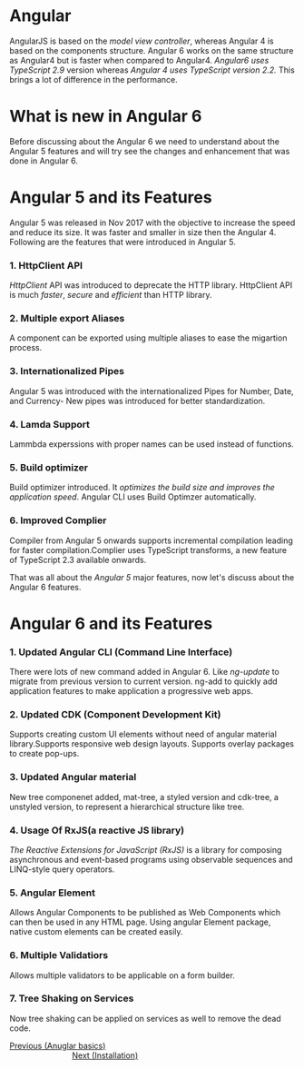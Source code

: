 # Angular
AngularJS is based on the *model view controller*, whereas Angular 4 is based on the components structure. Angular 6 works on the same structure as Angular4 but is faster when compared to Angular4.
*Angular6 uses TypeScript 2.9* version whereas *Angular 4 uses TypeScript version 2.2.* This brings a lot of difference in the performance.
# What is new in Angular 6
Before discussing about the Angular 6 we need to understand about the Angular 5 features and will try see the changes and enhancement that was done in Angular 6.
# Angular 5 and its Features
Angular 5 was released in Nov 2017 with the objective to increase the speed and reduce its size. It was faster and smaller  in size then the Angular 4.
Following are the features that were introduced in Angular 5.
### 1. HttpClient API
*HttpClient* API was introduced to deprecate the HTTP library. HttpClient API is much *faster*, *secure* and *efficient* than HTTP library.
### 2. Multiple export Aliases
A component can be exported using multiple aliases to ease the migartion process.
### 3. Internationalized Pipes
Angular 5 was introduced with the internationalized Pipes for Number, Date, and Currency- New pipes was introduced for better standardization.
### 4. Lamda Support
Lammbda experssions with proper names can be used instead of functions.
### 5. Build optimizer
Build optimizer introduced. It *optimizes the build size and improves the application speed*. Angular CLI uses Build Optimzer automatically.
### 6. Improved Complier
Compiler from Angular 5 onwards supports incremental compilation leading for faster compilation.Complier uses TypeScript transforms, a new feature of TypeScript 2.3 available onwards.

That was all about the *Angular 5* major features, now let's discuss about the Angular 6 features.
# Angular 6 and its Features
### 1. Updated Angular CLI (Command Line Interface)
There were lots of new command added in Angular 6. Like *ng-update* to migrate from previous version to current version.
ng-add to quickly add application features to make application a progressive web apps.
### 2. Updated CDK (Component Development Kit)
Supports creating custom UI elements without need of angular material library.Supports responsive web design layouts. Supports overlay packages to create pop-ups.
### 3. Updated Angular material
New tree componenet added, mat-tree, a styled version and cdk-tree, a unstyled version, to represent a hierarchical structure like tree.
### 4. Usage Of RxJS(a reactive JS library)
*The Reactive Extensions for JavaScript (RxJS)* is a library for composing asynchronous and event-based programs using observable sequences and LINQ-style query operators.
### 5. Angular Element
Allows Angular Components to be published as Web Components which can then be used in any HTML page.
Using angular Element package, native custom elements can be created easily.
### 6. Multiple Validatiors
Allows multiple validators to be applicable on a form builder.
### 7. Tree Shaking on Services
Now tree shaking can be applied on services as well to remove the dead code.
<div>
	<span><a href ="https://github.com/satish-dev/angular-basics" >Previous (Anuglar basics)</a></span>
	&nbsp;&nbsp;&nbsp;&nbsp;&nbsp;&nbsp;&nbsp;&nbsp;&nbsp;&nbsp;&nbsp;&nbsp;&nbsp;
	&nbsp;&nbsp;&nbsp;&nbsp;&nbsp;&nbsp;&nbsp;&nbsp;&nbsp;&nbsp;&nbsp;&nbsp;&nbsp;
	&nbsp;&nbsp;&nbsp;&nbsp;&nbsp;&nbsp;&nbsp;&nbsp;&nbsp;&nbsp;&nbsp;&nbsp;&nbsp;
	&nbsp;&nbsp;&nbsp;&nbsp;&nbsp;&nbsp;&nbsp;&nbsp;&nbsp;&nbsp;&nbsp;&nbsp;&nbsp;
    &nbsp;&nbsp;&nbsp;&nbsp;&nbsp;&nbsp;&nbsp;&nbsp;&nbsp;&nbsp;&nbsp;&nbsp;&nbsp;
	&nbsp;&nbsp;&nbsp;&nbsp;&nbsp;&nbsp;&nbsp;&nbsp;&nbsp;&nbsp;&nbsp;&nbsp;&nbsp;
	&nbsp;&nbsp;&nbsp;&nbsp;&nbsp;&nbsp;&nbsp;&nbsp;&nbsp;&nbsp;&nbsp;&nbsp;&nbsp;
	&nbsp;&nbsp;&nbsp;&nbsp;&nbsp;&nbsp;&nbsp;&nbsp;&nbsp;&nbsp;&nbsp;&nbsp;&nbsp;
	<span><a href ="https://github.com/satish-dev/angular-basics/blob/master/documentation/Installation.md" >Next (Installation)</a> </span>
</div>
